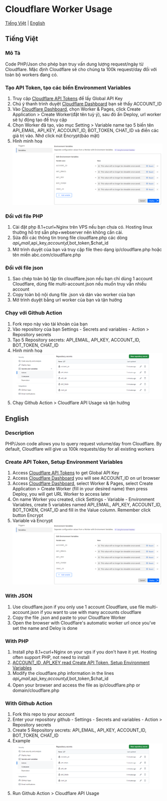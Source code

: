 # Cloudflare Worker Usage

[Tiếng Việt](#tiếng-việt) | [English](#english)

## Tiếng Việt

### Mô Tả
Code PHP/Json cho phép bạn truy vấn dung lượng request/ngày từ Cloudflare. Mặc định Cloudflare sẽ cho chúng ta 100k request/day đối với toàn bộ workers đang có.

### Tạo API Token, tạo các biến Environment Variables
1. Truy cập [Cloudflare API Tokens](https://dash.cloudflare.com/profile/api-tokens) để lấy Global API Key
2. Chú ý thanh trình duyệt [Cloudflare Dashboard](https://dash.cloudflare.com/) bạn sẽ thấy ACCOUNT_ID
3. Vào [Cloudflare Dashboard](https://dash.cloudflare.com/), chọn Worker & Pages, click Create Application > Create Worker(đặt tên tuỳ ý), sau đó ấn Deploy, url worker sẽ tự động tạo để truy cập
4. Chọn Worker đã tạo, vào mục Setting > Variable name tạo 5 biến tên API_EMAIL, API_KEY, ACCOUNT_ID, BOT_TOKEN, CHAT_ID và điền các giá trị vào. Nhớ click nút Encrypt(bảo mật)
5. Hình minh hoạ
![Tạo biến và bảo mật](images/encrypt-variable.png)

### Đối với file PHP
1. Cài đặt php 8.1+curl+Nginx trên VPS nếu bạn chưa có. Hosting linux thường hỗ trợ sẵn php+webserver nên không cần cài.
2. Sửa đổi các thông tin trong file cloudflare.php các dòng $api_email,$api_key,$account_id,$bot_token,$chat_id
3. Mở trình duyệt của bạn và truy cập file theo dạng ip/cloudflare.php hoặc tên miền abc.com/cloudflare.php

### Đối với file json
1. Sao chép toàn bộ tập tin cloudflare.json nếu bạn chỉ dùng 1 account Cloudflare, dùng file multi-account.json nếu muốn truy vấn nhiều account
2. Copy toàn bộ nội dung file .json và dán vào worker của bạn
3. Mở trình duyệt bằng url worker của bạn và tận hưởng

### Chạy với Github Action
1. Fork repo này vào tài khoản của bạn
2. Vào repository của bạn Settings - Secrets and variables - Action > Repository secrets
3. Tạo 5 Repository secrets: API_EMAIL, API_KEY, ACCOUNT_ID, BOT_TOKEN, CHAT_ID
4. Hình minh hoạ
![Tạo biến và bảo mật](images/github-action.png)
5. Chạy Github Action > Cloudflare API Usage và tận hưởng

## English

### Description
PHP/Json code allows you to query request volume/day from Cloudflare. By default, Cloudflare will give us 100k requests/day for all existing workers

### Create API Token, Setup Environment Variables
1. Access [Cloudflare API Tokens](https://dash.cloudflare.com/profile/api-tokens) to get Global API Key
2. Access [Cloudflare Dashboard](https://dash.cloudflare.com/) you will see ACCOUNT_ID on url browser
3. Access [Cloudflare Dashboard](https://dash.cloudflare.com/), select Worker & Pages, select Create Application > Create Worker (fill in your desired name) then press Deploy, you will get URL Worker to access later
4. On name Worker you created, click Settings - Variable - Environment Variables, create 5 variables named API_EMAIL, API_KEY, ACCOUNT_ID, BOT_TOKEN, CHAT_ID and fill in the Value column. Remember click button Encrypt
5. Variable và Encrypt
![Setup Variable và Encrypt](images/encrypt-variable.png)

### With JSON
1. Use cloudflare.json if you only use 1 account Cloudflare, use file multi-account.json if you want to use with many accounts cloudflare
1. Copy the file .json and paste to your Cloudflare Worker
2. Open the browser with Cloudflare's automatic worker url once you've set the name and Deloy is done

### With PHP
1. Install php 8.1+curl+Nginx on your vps if you don't have it yet. Hosting often support PHP, not need to install
2. [ACCOUNT_ID, API_KEY read Create API Token, Setup Environment Variables](#create-api-token-setup-environment-variables)
4. Modify the cloudflare.php information in the lines $api_email,$api_key,$account_id,$bot_token,$chat_id
5. Open your browser and access the file as ip/cloudflare.php or domain/cloudflare.php

### With Github Action
1. Fork this repo to your account
2. Enter your repository github - Settings - Secrets and variables - Action > Repository secrets
3. Create 5 Repository secrets: API_EMAIL, API_KEY, ACCOUNT_ID, BOT_TOKEN, CHAT_ID
4. Example
![Tạo biến và bảo mật](images/github-action.png)
5. Run Github Action > Cloudflare API Usage
